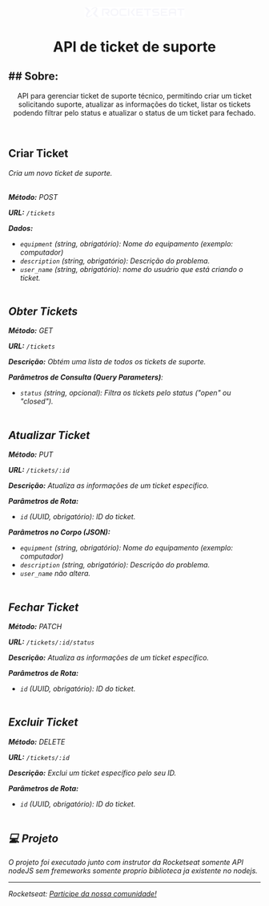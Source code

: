 
<p align="center">
  <img alt="Logo - Rocketseat" src="./github/logo.png" width="200px" />
</p>

<h1 align="center"> API de ticket de suporte </h1>
<h2>## Sobre:</h2>
<p align="center">
API para gerenciar ticket de suporte técnico, permitindo criar um ticket solicitando suporte, atualizar as informações do ticket, listar os tickets podendo filtrar pelo status e atualizar o status de um ticket para fechado.
</p>
<br>

## Criar Ticket ##
<i>Cria um novo ticket de suporte.<i><br><br>

**Método:** POST

**URL:** `/tickets`

**Dados:**

- `equipment` (string, obrigatório): Nome do equipamento (exemplo: computador)
- `description` (string, obrigatório): Descrição do problema.
- `user_name` (string, obrigatório): nome do usuário que está criando o ticket.<br><br>


## Obter Tickets<br>
**Método:** GET

**URL:** `/tickets`

**Descrição:** Obtém uma lista de todos os tickets de suporte.

**Parâmetros de Consulta (Query Parameters)**:

- `status` (string, opcional): Filtra os tickets pelo status ("open" ou "closed").<br><br>

## Atualizar Ticket<br>
**Método:** PUT

**URL:** `/tickets/:id`

**Descrição:** Atualiza as informações de um ticket específico.

**Parâmetros de Rota:**

- `id` (UUID, obrigatório): ID do ticket.

**Parâmetros no Corpo (JSON):**

- `equipment` (string, obrigatório): Nome do equipamento (exemplo: computador)
- `description` (string, obrigatório): Descrição do problema.
- `user_name` não altera.<br><br>

## Fechar Ticket<br>
**Método:** PATCH

**URL:** `/tickets/:id/status`

**Descrição:** Atualiza as informações de um ticket específico.

**Parâmetros de Rota:**

- `id` (UUID, obrigatório): ID do ticket.<br><br>

## Excluir Ticket<br>
**Método:** DELETE

**URL:** `/tickets/:id`

**Descrição:** Exclui um ticket específico pelo seu ID.

**Parâmetros de Rota:**

- `id` (UUID, obrigatório): ID do ticket.<br><br>

## 💻 Projeto

O projeto foi executado junto com instrutor da Rocketseat somente API nodeJS sem fremeworks somente proprio biblioteca ja existente no nodejs.

---

Rocketseat: [Participe da nossa comunidade!](https://www.rocketseat.com.br/)
